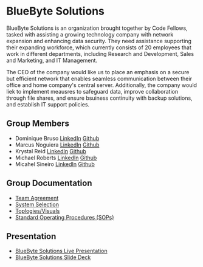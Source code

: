 # BlueByte Solutions

BlueByte Solutions is an organization brought together by Code Fellows, tasked with assisting a growing technology company with network expansion and enhancing data security. They need assistance supporting their expanding workforce, which currently consists of 20 employees that work in different departments, including Research and Development, Sales and Marketing, and IT Management.

The CEO of the company would like us to place an emphasis on a secure but efficient network that enables seamless communication between their office and home company's central server. Additionally, the company would liek to implement meausres to safeguard data, improve collaboration through file shares, and ensure bsuiness continuity with backup solutions, and establish IT support policies. 

## Group Members
- Dominique Bruso [LinkedIn]() [Github](https://github.com/nbruno)
- Marcus Noguiera [LinkedIn]() [Github](https://github.com/marcusvno)
- Krystal Reid [LinkedIn](https://www.linkedin.com/in/krystalbsreid/) [Github](https://github.com/thechaoskrys)
- Michael Roberts [LinkedIn]() [Github](https://github.com/Mjroberts7)
- Micahel Sineiro [LinkedIn]() [Github](https://github.com/KrustyKode)

## Group Documentation
- [Team Agreement](groupdocumentation/ops-301d14-group1-teamagreement.pdf)
- [System Selection](groupdocumentation/ops-301d14-group1-systemselection.pdf)
- [Toplogies/Visuals](groupdocumentation/topologies-visuals)
- [Standard Operating Procedures (SOPs)](groupdocumentation/sops)

## Presentation
- [BlueByte Solutions Live Presentation]()
- [BlueByte Solutions Slide Deck]()

